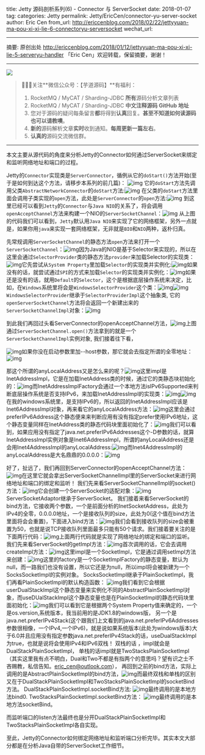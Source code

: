 title: Jetty 源码剖析系列(6) - Connector 与 ServerSocket
date: 2018-01-07
tag: 
categories: Jetty
permalink: Jetty/EricCen/connector-yu-server-socket
author: Eric Cen
from_url: http://ericcenblog.com/2018/02/22/jettyyuan-ma-pou-xi-xi-lie-6-connectoryu-serversocket
wechat_url: 

-------

摘要: 原创出处 http://ericcenblog.com/2018/01/12/jettyyuan-ma-pou-xi-xi-lie-5-serveryu-handler 「Eric Cen」欢迎转载，保留摘要，谢谢！


-------

![](http://www.iocoder.cn/images/common/wechat_mp_2017_07_31.jpg)

> 🙂🙂🙂关注**微信公众号：【芋道源码】**有福利：
> 1. RocketMQ / MyCAT / Sharding-JDBC **所有**源码分析文章列表
> 2. RocketMQ / MyCAT / Sharding-JDBC **中文注释源码 GitHub 地址**
> 3. 您对于源码的疑问每条留言**都**将得到**认真**回复。**甚至不知道如何读源码也可以请教噢**。
> 4. **新的**源码解析文章**实时**收到通知。**每周更新一篇左右**。
> 5. **认真的**源码交流微信群。

-------

本文主要从源代码的角度来分析Jetty的Connector如何通过ServerSocket来绑定和监听网络地址和端口的过程。

Jetty的`Connector`实现类是`ServerConnector`，循例从它的`doStart()`方法开始(至于是如何到达这个方法，请移步本系列的前几篇)：
![img](http://ericcenblog.com/content/images/2018/02/Jetty1.png)
它的`doStart`方法先调用父类`AbstractNetworkConnector`的`doStart`方法:![img](http://ericcenblog.com/content/images/2018/02/Jetty2.png)
在父类的`doStart`方法里面会调用子类实现的`open`方法，此处是`ServerConnector`的`open`方法:![img](http://ericcenblog.com/content/images/2018/02/Jetty3.png)
到这里已经可以看到`Jetty`的`Connector`与`Java NIO`的关系了，将会调用`openAcceptChannel`方法来构建一个NIO的`ServerSocketChannel`：![img](http://ericcenblog.com/content/images/2018/02/Jetty4.png)
从上图的代码我们可以看到，`Jetty`默认用`Java NIO`来实现了它的网络框架，另外一点就是，如果你用`java`来实现一套网络框架，无非就是`BIO`和`NIO`两种，返朴归真。

先常规调用`ServerSocketChannel`的静态方法`open`方法来打开一个`ServerSocketChannel`：![img](http://ericcenblog.com/content/images/2018/02/Jetty5.png)因为Java的NIO是基于Selector来实现的，所以在这里会通过`SelectorProvider`类的静态方法`provider`来加载Selector的实现类：![img](http://ericcenblog.com/content/images/2018/02/Jetty6.png)它先尝试从`System Property`里加载`Selector`的实现类并实例化:![img](http://ericcenblog.com/content/images/2018/02/Jetty7.png)如果没有的话，就尝试通过`SPI`的方式来加载`Selector`的实现类并实例化：![img](http://ericcenblog.com/content/images/2018/02/Jetty8.png)如果还是没有的话，就用`Default`的`Selector`，这个是根据底层操作系统来决定，比如，在`Windows`系统里将会是`WindowsSelectorProvider`这个类：![img](http://ericcenblog.com/content/images/2018/02/Jetty9.png)![img](http://ericcenblog.com/content/images/2018/02/Jetty10.png)`WindowsSelectorProvider`继承于`SelectorProviderImpl`这个抽象类, 它的`openServerSocketChannel`方法将会返回一个新建出来的`ServerSocketChannelImpl`对象：![img](http://ericcenblog.com/content/images/2018/02/Jetty11.png)

到此我们再回过头看ServerConnector的openAcceptChannel方法，![img](http://ericcenblog.com/content/images/2018/02/Jetty12.png)上图通过`ServerSocketChannel.open()`方法拿到的就是一个`ServerSocketChannelImpl`实例对象, 我们接着往下看，

![img](http://ericcenblog.com/content/images/2018/02/Jetty13.png)如果你没在启动参数里加--host参数，那它就会去指定所谓的全零地址：![img](http://ericcenblog.com/content/images/2018/02/Jetty14.png)

那这个所谓的anyLocalAddress又是怎么来的呢？![img](http://ericcenblog.com/content/images/2018/02/Jetty15.png)这里impl是InetAddressImpl，它是在加载InetAddress类的时候，通过它的类静态块初始化的：![img](http://ericcenblog.com/content/images/2018/02/Jetty16.png)而InetAddressImplFactory会通过一个本地方法isIPv6Supported来判断底层操作系统是否支持IPv6，来加载InetAddressImpl的实现类：![img](http://ericcenblog.com/content/images/2018/02/Jetty17.png)![img](http://ericcenblog.com/content/images/2018/02/Jetty18.png)在我的windows系统里，是支持IPv6的，所以返回的InetAddressImpl应该是Inet6AddressImpl对象，再来看它的anyLocalAddress方法：![img](http://ericcenblog.com/content/images/2018/02/Jetty19.png)这里会通过preferIPv6Address这个静态便来来判断应用有没有指定prefer使用IPv6地址，这个静态变量同样在InetAddress类的静态代码块里面初始化了：![img](http://ericcenblog.com/content/images/2018/02/Jetty20.png)我们可以看到，如果应用没有指定了java.net.preferIPv6Addresses这个-D参数的话，就算InetAddressImpl实例对象是Inet6AddressImpl，所谓的anyLocalAddress还是会用Inet4AddressImpl的anyLocalAddress:![img](http://ericcenblog.com/content/images/2018/02/Jetty21.png)而Inet4AddressImpl的anyLocalAddress是大名鼎鼎的0.0.0.0：![img](http://ericcenblog.com/content/images/2018/02/Jetty22.png)

好了，扯远了，我们再回到ServerConnector的openAcceptChannel方法：![img](http://ericcenblog.com/content/images/2018/02/Jetty23.png)在这里它就会拿出ServerSocketChannelImpl里的ServerSocket来进行网络地址和端口的绑定和监听！ 我们先来看ServerSocketChannelImpl的socket()方法：![img](http://ericcenblog.com/content/images/2018/02/Jetty24.png)它会创建一个ServerSocket的适配对象：![img](http://ericcenblog.com/content/images/2018/02/Jetty25.png)ServerSocketAdaptor继承于ServerSocket。
我们接着来看ServerSocket的bind方法，它接收两个参数，一个是前面分析的InetSocketAddress，此处为IPv4的全零，0.0.0.0地址，一个是接收队列的size，此处为0(这个值在bind方法里面将会会重置)，下面进入bind方法：![img](http://ericcenblog.com/content/images/2018/02/Jetty26.png)我们会看到接收队列的size会被重置为50，也就是说TCP接收队列里面最多只能有50个请求。我们接着要关注的是下面两行代码：![img](http://ericcenblog.com/content/images/2018/02/Jetty27.png)上面两行代码就是实现了网络地址的绑定和端口的监听。 我们先来看ServerSocket的getImpl方法：![img](http://ericcenblog.com/content/images/2018/02/Jetty28.png)首次调用的话，它会去调用createImpl方法：![img](http://ericcenblog.com/content/images/2018/02/Jetty29.png)这里impl是一个SocketImpl，它是通过调用setImpl方法来创建：![img](http://ericcenblog.com/content/images/2018/02/Jetty30.png)这里的factory是一个SocketImplFactory的静态变量，默认为null，而一路我们也没有设置，所以它还是为null，所以impl将会被新建为一个SocksSocketImpl的实例对象。 SocksSocketImpl继承于PlainSocketImpl，我们再看PlainSocketImpl的默认构造函数：
![img](http://ericcenblog.com/content/images/2018/02/Jetty31.png)我们看到它会根据userDualStackImpl这个静态变量来实例化不同的AbstractPlainSocketImpl对象，而useDUalStackImpl这个静态变量也是在PlainSocketImpl的静态代码块里面初始化：![img](http://ericcenblog.com/content/images/2018/02/Jetty32.png)我们可以看到它是根据两个System Property值来确定的，一个是os.version,系统版本，我当前用的是JDK1.8的windows版， 另一个是java.net.preferIPv4Stack(这个跟我们上文看到的java.net.preferIPv6Addresses参数很相像，一个IPv4,一个IPv6)，就是说如果系统版本(此处为windows版本)大于6.0并且应用没有指定参数java.net.preferIPv4Stack的话，useDualStackImpl为true，也就是说将会使用IPv4和IPv6双栈！ 双栈的话 ，impl就会是DualStackPlainSocketImpl， 单栈的话impl就是TwoStacksPlainSocketImpl（其实这里我有点不明白，Dual和Two不都是有指两个的意思吗？望有识之士不吝赐教，私信告知。eric_cen@outlook.com）， 再回到之前的bind方法，实际上调用的是AbstractPlainSocketImpl的bind方法，![img](http://ericcenblog.com/content/images/2018/02/Jetty33.png)而最终双栈和单栈的区别又在于DualStackPlainSocketImpl和TwoStacksPlainSocketImpl的socketBind方法。 DualStackPlainSocketImpl.socketBind方法:
![img](http://ericcenblog.com/content/images/2018/02/Jetty34.png)最终调用的是本地方法bind0. TwoStacksPlainSocketImpl.socketBind方法：
![img](http://ericcenblog.com/content/images/2018/02/Jetty35.png)最终调用的是本地方法socketBind。

而监听端口的listen方法最终也是分开DualStackPlainSocketImpl和TwoStacksPlainSocketImpl各自实现。

至此，Jetty的Connector如何绑定网络地址和监听端口分析完毕。其实本文大部分都是在分析Java自带的ServerSocket工作细节。